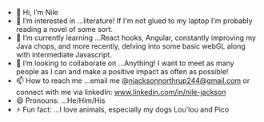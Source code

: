 - 👋 Hi, I’m Nile
- 👀 I’m interested in ...literature! If I'm not glued to my laptop I'm probably reading a novel of some sort.
- 🌱 I’m currently learning ...React hooks, Angular, constantly improving my Java chops, and more recently, delving into some basic webGL along with intermediate Javascript.
- 💞️ I’m looking to collaborate on ...Anything! I want to meet as many people as I can and make a positive impact as often as possible!
- 📫 How to reach me ...email me @njacksonnorthrup244@gmail.com or connect with me via linkedIn: www.linkedin.com/in/nile-jackson
- 😄 Pronouns: ...He/Him/His
- ⚡ Fun fact: ...I love animals, especially my dogs Lou'lou and Pico

<!---
Nautevol07VII-111/Nautevol07VII-111 is a ✨ special ✨ repository because its `README.md` (this file) appears on your GitHub profile.
You can click the Preview link to take a look at your changes.
--->
